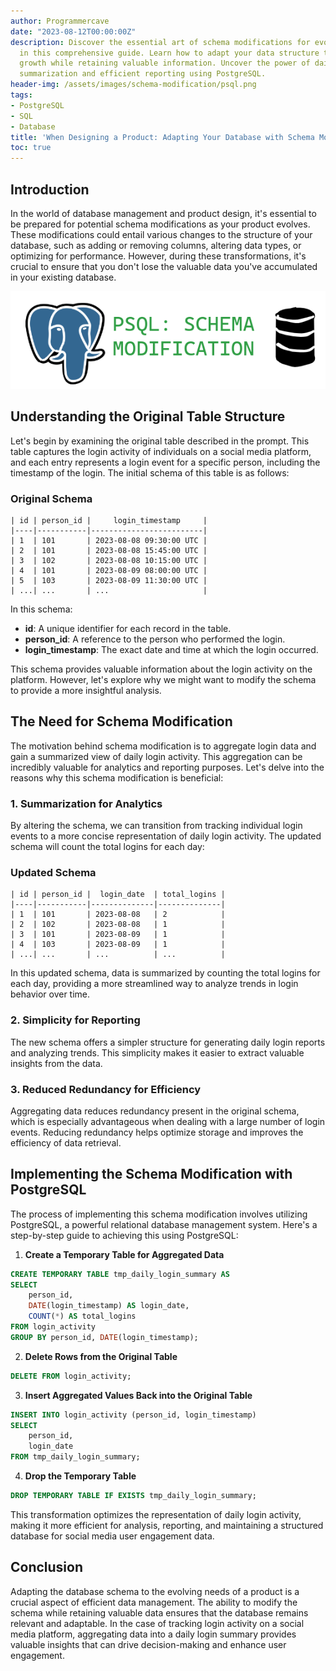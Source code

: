 ```yaml
---
author: Programmercave
date: "2023-08-12T00:00:00Z"
description: Discover the essential art of schema modifications for evolving databases
  in this comprehensive guide. Learn how to adapt your data structure to accommodate
  growth while retaining valuable information. Uncover the power of daily login activity
  summarization and efficient reporting using PostgreSQL.
header-img: /assets/images/schema-modification/psql.png
tags:
- PostgreSQL
- SQL
- Database
title: 'When Designing a Product: Adapting Your Database with Schema Modifications'
toc: true
---
```

## Introduction

In the world of database management and product design, it's essential to be prepared for potential schema modifications as your product evolves. These modifications could entail various changes to the structure of your database, such as adding or removing columns, altering data types, or optimizing for performance. However, during these transformations, it's crucial to ensure that you don't lose the valuable data you've accumulated in your existing database.

![When Designing a Product: Adapting Your Database with Schema Modifications](/assets/images/schema-modification/psql.png)

## Understanding the Original Table Structure

Let's begin by examining the original table described in the prompt. This table captures the login activity of individuals on a social media platform, and each entry represents a login event for a specific person, including the timestamp of the login. The initial schema of this table is as follows:

### Original Schema

```
| id | person_id |     login_timestamp     |
|----|-----------|-------------------------|
| 1  | 101       | 2023-08-08 09:30:00 UTC |
| 2  | 101       | 2023-08-08 15:45:00 UTC |
| 3  | 102       | 2023-08-08 10:15:00 UTC |
| 4  | 101       | 2023-08-09 08:00:00 UTC |
| 5  | 103       | 2023-08-09 11:30:00 UTC |
| ...| ...       | ...                     |
```

In this schema:

- **id**: A unique identifier for each record in the table.
- **person_id**: A reference to the person who performed the login.
- **login_timestamp**: The exact date and time at which the login occurred.

This schema provides valuable information about the login activity on the platform. However, let's explore why we might want to modify the schema to provide a more insightful analysis.

## The Need for Schema Modification

The motivation behind schema modification is to aggregate login data and gain a summarized view of daily login activity. This aggregation can be incredibly valuable for analytics and reporting purposes. Let's delve into the reasons why this schema modification is beneficial:

### 1. **Summarization for Analytics**

By altering the schema, we can transition from tracking individual login events to a more concise representation of daily login activity. The updated schema will count the total logins for each day:

### Updated Schema

```
| id | person_id |  login_date  | total_logins |
|----|-----------|--------------|--------------|
| 1  | 101       | 2023-08-08   | 2            |
| 2  | 102       | 2023-08-08   | 1            |
| 3  | 101       | 2023-08-09   | 1            |
| 4  | 103       | 2023-08-09   | 1            |
| ...| ...       | ...          | ...          |
```

In this updated schema, data is summarized by counting the total logins for each day, providing a more streamlined way to analyze trends in login behavior over time.

### 2. **Simplicity for Reporting**

The new schema offers a simpler structure for generating daily login reports and analyzing trends. This simplicity makes it easier to extract valuable insights from the data.

### 3. **Reduced Redundancy for Efficiency**

Aggregating data reduces redundancy present in the original schema, which is especially advantageous when dealing with a large number of login events. Reducing redundancy helps optimize storage and improves the efficiency of data retrieval.

## Implementing the Schema Modification with PostgreSQL

The process of implementing this schema modification involves utilizing PostgreSQL, a powerful relational database management system. Here's a step-by-step guide to achieving this using PostgreSQL:

1. **Create a Temporary Table for Aggregated Data**

```sql
CREATE TEMPORARY TABLE tmp_daily_login_summary AS
SELECT
    person_id,
    DATE(login_timestamp) AS login_date,
    COUNT(*) AS total_logins
FROM login_activity
GROUP BY person_id, DATE(login_timestamp);
```

2. **Delete Rows from the Original Table**

```sql
DELETE FROM login_activity;
```

3. **Insert Aggregated Values Back into the Original Table**

```sql
INSERT INTO login_activity (person_id, login_timestamp)
SELECT
    person_id,
    login_date
FROM tmp_daily_login_summary;
```

4. **Drop the Temporary Table**

```sql
DROP TEMPORARY TABLE IF EXISTS tmp_daily_login_summary;
```

This transformation optimizes the representation of daily login activity, making it more efficient for analysis, reporting, and maintaining a structured database for social media user engagement data.

## Conclusion

Adapting the database schema to the evolving needs of a product is a crucial aspect of efficient data management. The ability to modify the schema while retaining valuable data ensures that the database remains relevant and adaptable. In the case of tracking login activity on a social media platform, aggregating data into a daily login summary provides valuable insights that can drive decision-making and enhance user engagement.